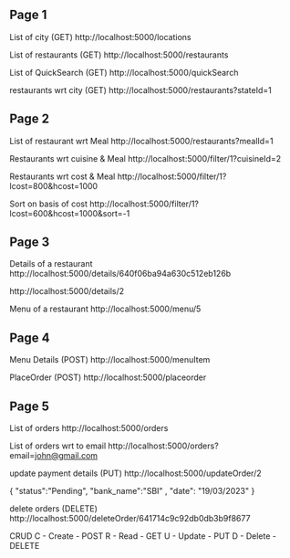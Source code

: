 Page 1
--------
List of city (GET)
 http://localhost:5000/locations

List of restaurants (GET)
 http://localhost:5000/restaurants

List of QuickSearch (GET)
 http://localhost:5000/quickSearch

restaurants wrt city (GET)
 http://localhost:5000/restaurants?stateId=1

Page 2
--------
List of restaurant wrt Meal
 http://localhost:5000/restaurants?mealId=1

Restaurants wrt cuisine & Meal
 http://localhost:5000/filter/1?cuisineId=2

Restaurants wrt cost & Meal
 http://localhost:5000/filter/1?lcost=800&hcost=1000

Sort on basis of cost
 http://localhost:5000/filter/1?lcost=600&hcost=1000&sort=-1

Page 3
--------
Details of a restaurant http://localhost:5000/details/640f06ba94a630c512eb126b

http://localhost:5000/details/2

Menu of a restaurant http://localhost:5000/menu/5

Page 4
--------
Menu Details (POST) http://localhost:5000/menuItem

PlaceOrder (POST) http://localhost:5000/placeorder

Page 5
--------

List of orders http://localhost:5000/orders

List of orders wrt to email http://localhost:5000/orders?email=john@gmail.com

update payment details (PUT) http://localhost:5000/updateOrder/2

{ "status":"Pending", "bank_name":"SBI" , "date": "19/03/2023" }

delete orders (DELETE) http://localhost:5000/deleteOrder/641714c9c92db0db3b9f8677



CRUD C - Create - POST R - Read - GET U - Update - PUT D - Delete - DELETE